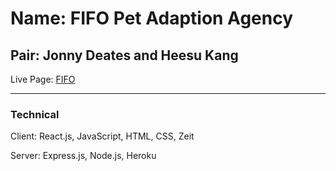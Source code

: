 # Name: FIFO Pet Adaption Agency

## Pair: Jonny Deates and Heesu Kang

Live Page: [FIFO](https://fifo-pet-adoption-agency.now.sh/)

-----------------------

### Technical

Client: React.js, JavaScript, HTML, CSS, Zeit

Server: Express.js, Node.js, Heroku
